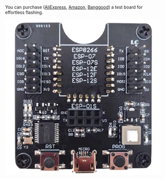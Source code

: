 You can purchase ([AliExpress](https://www.aliexpress.com/item/1005002668365356.html?aff_fcid=1d0cc9d57cd141c6ace547b406cc543d-1630762752554-01794-_9uLaGw&tt=CPS_NORMAL&aff_fsk=_9uLaGw&aff_platform=shareComponent-detail&sk=_9uLaGw&aff_trace_key=1d0cc9d57cd141c6ace547b406cc543d-1630762752554-01794-_9uLaGw&terminal_id=c60aa1c2bd3d4f80907b0cc2716fb935), [Amazon](https://amzn.to/3xVvrm7), [Banggood](https://www.banggood.com/ESP8266-Test-Board-Burner-Development-Board-WIFI-Module-For-ESP-01-ESP-01S-ESP-12E-ESP-12F-ESP-12S-ESP-18T-p-1684992.html?p=CM27171011078201412U&custlinkid=1640377)) a test board for effortless flashing. 

![Test Board](/assets/device_images/esp_test_board.webp)
